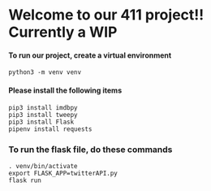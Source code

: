 # Welcome to our 411 project!! Currently a WIP


#### To run our project, create a virtual environment
```
python3 -m venv venv
```

#### Please install the following items

```
pip3 install imdbpy
pip3 install tweepy
pip3 install Flask
pipenv install requests
```

### To run the flask file, do these commands

```
. venv/bin/activate
export FLASK_APP=twitterAPI.py
flask run
```

